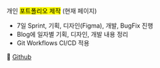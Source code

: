 <!-- prettier-ignore -->
개인 <mark>포트폴리오 제작</mark> (현재 페이지)

-   7일 Sprint, 기획, 디자인(Figma), 개발, BugFix 진행
-   Blog에 일자별 기획, 디자인, 개발 내용 정리
-   Git Workflows CI/CD 적용

🔗 [Github](https://github.com/da-in/portfolio)
